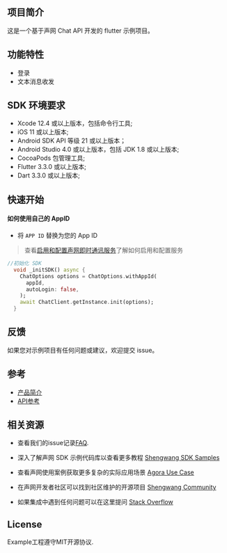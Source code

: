 
## 项目简介

这是一个基于声网 Chat API 开发的 flutter 示例项目。

## 功能特性

- 登录
- 文本消息收发


## SDK 环境要求

- Xcode 12.4 或以上版本，包括命令行工具;
- iOS 11 或以上版本;
- Android SDK API 等级 21 或以上版本；
- Android Studio 4.0 或以上版本，包括 JDK 1.8 或以上版本;
- CocoaPods 包管理工具;
- Flutter 3.3.0 或以上版本;
- Dart 3.3.0 或以上版本;

## 快速开始

#### 如何使用自己的 AppID

- 将 `APP ID` 替换为您的 App ID

> 查看[启用和配置声网即时通讯服务](https://im.shengwang.cn/docs/sdk/flutter/enable_im.html)了解如何启用和配置服务

```dart
//初始化 SDK
  void _initSDK() async {
    ChatOptions options = ChatOptions.withAppId(
      appId,
      autoLogin: false,
    );
    await ChatClient.getInstance.init(options);
  }

```

## 反馈

如果您对示例项目有任何问题或建议，欢迎提交 issue。

## 参考

- [产品简介](https://im.shengwang.cn/docs/sdk/ios/document_index.html)
- [API参考](https://im.shengwang.cn/sdkdocs/chat1.x/ios/)

## 相关资源

- 查看我们的issue记录[FAQ](https://doc.shengwang.cn/faq/list).

- 深入了解声网 SDK 示例代码库以查看更多教程 [Shengwang SDK Samples](https://github.com/Shengwang-Lab)

- 查看声网使用案例获取更多复杂的实际应用场景 [Agora Use Case](https://github.com/AgoraIO-usecase)

- 在声网开发者社区可以找到社区维护的开源项目 [Shengwang Community](https://github.com/Shengwang-Lab)

- 如果集成中遇到任何问题可以在这里提问 [Stack Overflow](https://stackoverflow.com/questions/tagged/agora.io)

## License

Example工程遵守MIT开源协议.

